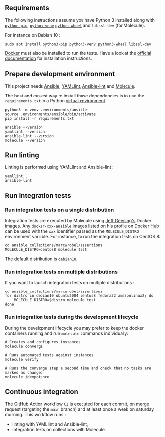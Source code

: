 ## Requirements

The following instructions assume you have Python 3 installed along with [`python-pip`](https://pip.pypa.io/en/stable/), [`python-venv`](https://docs.python.org/3/library/venv.html)
[`python-wheel`](https://pythonwheels.com/) and `libssl-dev` (for Molecule).

For instance on Debian 10 :

    sudo apt install python3-pip python3-venv python3-wheel libssl-dev

[Docker](https://www.docker.com/) must also be installed to run the tests. Have a look at the [official documentation](https://docs.docker.com/engine/install/debian/)
for installation instructions.

## Prepare development environment

This project needs [Ansible](https://www.ansible.com/), [YAMLlint](https://yamllint.readthedocs.io/en/stable/), [Ansible-lint](https://github.com/ansible/ansible-lint)
and [Molecule](https://molecule.readthedocs.io/en/stable/).

The best and easiest way to install those dependencies is to use the `requirements.txt` in a Python [virtual environment](https://docs.python.org/3/library/venv.html).

    python3 -m venv .environments/ansible
    source .environments/ansible/bin/activate
    pip install -r requirements.txt

    ansible --version
    yamllint --version
    ansible-lint --version
    molecule --version

## Run linting

Linting is performed using YAMLlint and Ansible-lint :

    yamllint .
    ansible-lint

## Run integration tests

### Run integration tests on a single distribution

Integration tests are executed by Molecule using [Jeff Geerling's](https://www.jeffgeerling.com/) Docker images. Any `docker-xxx-ansible` images listed on his
profile on [Docker Hub](https://hub.docker.com/u/geerlingguy/) can be used with the `xxx` identifier passed as the `MOLECULE_DISTRO` environment variable. For
instance, to run the integration tests on CentOS 8:

    cd ansible_collections/marcwrobel/assertions
    MOLECULE_DISTRO=centos8 molecule test

The default distribution is `debian10`.

### Run integration tests on multiple distributions

If you want to launch integration tests on multiple distributions :

    cd ansible_collections/marcwrobel/assertions
    for distro in debian10 ubuntu2004 centos8 fedora32 amazonlinux2; do
        MOLECULE_DISTRO=$distro molecule test
    done

### Run integration tests during the development lifecycle

During the development lifecycle you may prefer to keep the docker containers running and run `molecule` commands individually:

    # Creates and configures instances
    molecule converge

    # Runs automated tests against instances
    molecule verify

    # Runs the converge step a second time and check that no tasks are marked as changed
    molecule idempotence

## Continuous integration

The GitHub Action workflow [`CI`](https://github.com/marcwrobel/ansible-collection-assertions/actions?query=workflow%3ACI) is executed for each commit, on merge
request (targeting the `main` branch) and at least once a week on saturday morning. This workflow runs :

- linting with YAMLlint and Ansible-lint,
- integration tests on collections with Molecule.
